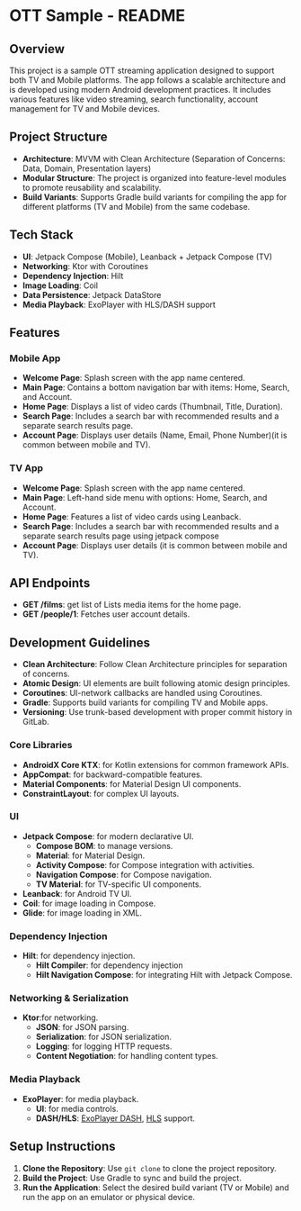 # OTT Sample - README

## Overview
This project is a sample OTT streaming application designed to support both TV and Mobile platforms. The app follows a scalable architecture and is developed using modern Android development practices. It includes various features like video streaming, search functionality, account management for TV and Mobile devices.

## Project Structure
- **Architecture**: MVVM with Clean Architecture (Separation of Concerns: Data, Domain, Presentation layers)
- **Modular Structure**: The project is organized into feature-level modules to promote reusability and scalability.
- **Build Variants**: Supports Gradle build variants for compiling the app for different platforms (TV and Mobile) from the same codebase.

## Tech Stack
- **UI**: Jetpack Compose (Mobile), Leanback + Jetpack Compose (TV)
- **Networking**: Ktor with Coroutines
- **Dependency Injection**: Hilt
- **Image Loading**: Coil
- **Data Persistence**: Jetpack DataStore
- **Media Playback**: ExoPlayer with HLS/DASH support

## Features

### Mobile App
- **Welcome Page**: Splash screen with the app name centered.
- **Main Page**: Contains a bottom navigation bar with items: Home, Search, and Account.
- **Home Page**: Displays a list of video cards (Thumbnail, Title, Duration).
- **Search Page**: Includes a search bar with recommended results and a separate search results page.
- **Account Page**: Displays user details (Name, Email, Phone Number)(it is common between mobile and TV).

### TV App
- **Welcome Page**: Splash screen with the app name centered.
- **Main Page**: Left-hand side menu with options: Home, Search, and Account.
- **Home Page**: Features a list of video cards using Leanback.
- **Search Page**: Includes a search bar with recommended results and a separate search results page using jetpack compose
- **Account Page**: Displays user details (it is common between mobile and TV).

## API Endpoints
- **GET /films**: get list of Lists media items for the home page.
- **GET /people/1**: Fetches user account details.

## Development Guidelines
- **Clean Architecture**: Follow Clean Architecture principles for separation of concerns.
- **Atomic Design**: UI elements are built following atomic design principles.
- **Coroutines**: UI-network callbacks are handled using Coroutines.
- **Gradle**: Supports build variants for compiling TV and Mobile apps.
- **Versioning**: Use trunk-based development with proper commit history in GitLab.

### Core Libraries
- **AndroidX Core KTX**: for Kotlin extensions for common framework APIs.
- **AppCompat**: for backward-compatible features.
- **Material Components**: for Material Design UI components.
- **ConstraintLayout**: for complex UI layouts.

### UI
- **Jetpack Compose**: for modern declarative UI.
    - **Compose BOM**: to manage versions.
    - **Material**: for Material Design.
    - **Activity Compose**: for Compose integration with activities.
    - **Navigation Compose**: for Compose navigation.
    - **TV Material**: for TV-specific UI components.
- **Leanback**: for Android TV UI.
- **Coil**: for image loading in Compose.
- **Glide**: for image loading in XML.

### Dependency Injection
- **Hilt**: for dependency injection.
    - **Hilt Compiler**: for dependency injection
    - **Hilt Navigation Compose**:  for integrating Hilt with Jetpack Compose.

### Networking & Serialization
- **Ktor**:for networking.
    - **JSON**: for JSON parsing.
    - **Serialization**: for JSON serialization.
    - **Logging**: for logging HTTP requests.
    - **Content Negotiation**: for handling content types.

### Media Playback
- **ExoPlayer**: for media playback.
    - **UI**: for media controls.
    - **DASH/HLS**: [ExoPlayer DASH](https://exoplayer.dev/dash.html), [HLS](https://exoplayer.dev/hls.html) support.

## Setup Instructions
1. **Clone the Repository**: Use `git clone` to clone the project repository.
2. **Build the Project**: Use Gradle to sync and build the project.
3. **Run the Application**: Select the desired build variant (TV or Mobile) and run the app on an emulator or physical device.
